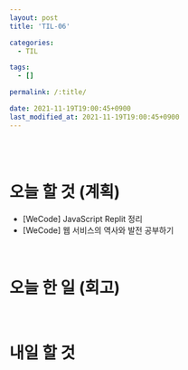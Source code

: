 ```yaml
---
layout: post
title: 'TIL-06'

categories:
  - TIL

tags:
  - []

permalink: /:title/

date: 2021-11-19T19:00:45+0900
last_modified_at: 2021-11-19T19:00:45+0900
---
```


<br>
<br>

# 오늘 할 것 (계획)

- [WeCode] JavaScript Replit 정리
- [WeCode] 웹 서비스의 역사와 발전 공부하기

<br>

# 오늘 한 일 (회고)

<br>

# 내일 할 것
